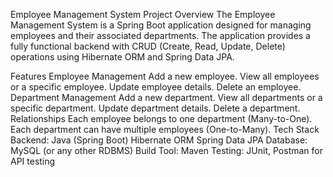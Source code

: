 Employee Management System
Project Overview
The Employee Management System is a Spring Boot application designed for managing employees and their associated departments. The application provides a fully functional backend with CRUD (Create, Read, Update, Delete) operations using Hibernate ORM and Spring Data JPA.

Features
Employee Management
Add a new employee.
View all employees or a specific employee.
Update employee details.
Delete an employee.
Department Management
Add a new department.
View all departments or a specific department.
Update department details.
Delete a department.
Relationships
Each employee belongs to one department (Many-to-One).
Each department can have multiple employees (One-to-Many).
Tech Stack
Backend:
Java (Spring Boot)
Hibernate ORM
Spring Data JPA
Database:
MySQL (or any other RDBMS)
Build Tool:
Maven
Testing:
JUnit, Postman for API testing
